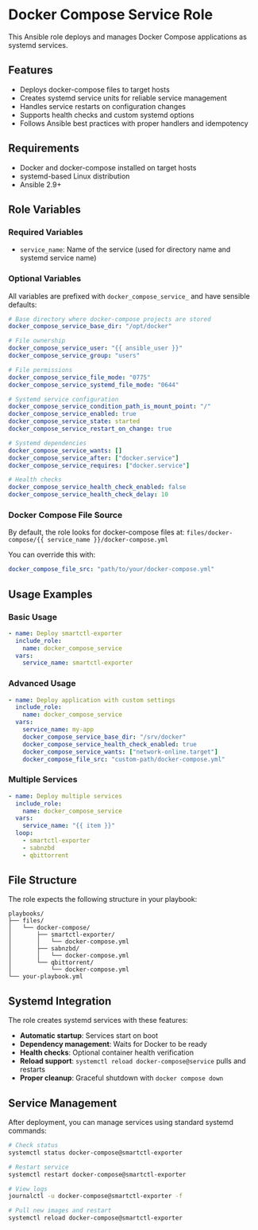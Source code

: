 # Docker Compose Service Role

This Ansible role deploys and manages Docker Compose applications as systemd services.

## Features

- Deploys docker-compose files to target hosts
- Creates systemd service units for reliable service management
- Handles service restarts on configuration changes
- Supports health checks and custom systemd options
- Follows Ansible best practices with proper handlers and idempotency

## Requirements

- Docker and docker-compose installed on target hosts
- systemd-based Linux distribution
- Ansible 2.9+

## Role Variables

### Required Variables

- `service_name`: Name of the service (used for directory name and systemd service name)

### Optional Variables

All variables are prefixed with `docker_compose_service_` and have sensible defaults:

```yaml
# Base directory where docker-compose projects are stored
docker_compose_service_base_dir: "/opt/docker"

# File ownership
docker_compose_service_user: "{{ ansible_user }}"
docker_compose_service_group: "users"

# File permissions
docker_compose_service_file_mode: "0775"
docker_compose_service_systemd_file_mode: "0644"

# Systemd service configuration
docker_compose_service_condition_path_is_mount_point: "/"
docker_compose_service_enabled: true
docker_compose_service_state: started
docker_compose_service_restart_on_change: true

# Systemd dependencies
docker_compose_service_wants: []
docker_compose_service_after: ["docker.service"]
docker_compose_service_requires: ["docker.service"]

# Health checks
docker_compose_service_health_check_enabled: false
docker_compose_service_health_check_delay: 10
```

### Docker Compose File Source

By default, the role looks for docker-compose files at:
`files/docker-compose/{{ service_name }}/docker-compose.yml`

You can override this with:
```yaml
docker_compose_file_src: "path/to/your/docker-compose.yml"
```

## Usage Examples

### Basic Usage

```yaml
- name: Deploy smartctl-exporter
  include_role:
    name: docker_compose_service
  vars:
    service_name: smartctl-exporter
```

### Advanced Usage

```yaml
- name: Deploy application with custom settings
  include_role:
    name: docker_compose_service
  vars:
    service_name: my-app
    docker_compose_service_base_dir: "/srv/docker"
    docker_compose_service_health_check_enabled: true
    docker_compose_service_wants: ["network-online.target"]
    docker_compose_file_src: "custom-path/docker-compose.yml"
```

### Multiple Services

```yaml
- name: Deploy multiple services
  include_role:
    name: docker_compose_service
  vars:
    service_name: "{{ item }}"
  loop:
    - smartctl-exporter
    - sabnzbd
    - qbittorrent
```

## File Structure

The role expects the following structure in your playbook:

```
playbooks/
├── files/
│   └── docker-compose/
│       ├── smartctl-exporter/
│       │   └── docker-compose.yml
│       ├── sabnzbd/
│       │   └── docker-compose.yml
│       └── qbittorrent/
│           └── docker-compose.yml
└── your-playbook.yml
```

## Systemd Integration

The role creates systemd services with these features:

- **Automatic startup**: Services start on boot
- **Dependency management**: Waits for Docker to be ready
- **Health checks**: Optional container health verification
- **Reload support**: `systemctl reload docker-compose@service` pulls and restarts
- **Proper cleanup**: Graceful shutdown with `docker compose down`

## Service Management

After deployment, you can manage services using standard systemd commands:

```bash
# Check status
systemctl status docker-compose@smartctl-exporter

# Restart service
systemctl restart docker-compose@smartctl-exporter

# View logs
journalctl -u docker-compose@smartctl-exporter -f

# Pull new images and restart
systemctl reload docker-compose@smartctl-exporter
```